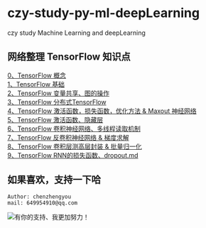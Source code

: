 # czy-study-py-ml-deepLearning

czy study Machine Learning and deepLearning

## 网络整理 TensorFlow 知识点
[0、TensorFlow 概念](note-book/md/概念.md)          
[1、TensorFlow 基础](note-book/md/基础.md)                       
[2、TensorFlow 变量共享、图的操作](note-book/md/变量共享、图的操作.md)           
[3、TensorFlow 分布式TensorFlow](note-book/md/分布式TensorFlow.md)           
[4、TensorFlow 激活函数，损失函数，优化方法 & Maxout 神经网络](note-book/md/激活函数、神经网络.md)       
[5、TensorFlow 激活函数、隐藏层](note-book/md/激活函数、隐藏层.md)          
[6、TensorFlow 卷积神经网络、多线程读取机制](note-book/md/卷积神经网络、多线程读取机制.md)          
[7、TensorFlow 反卷积神经网络 & 梯度求解](note-book/md/反卷积神经网络、梯度求解.md)          
[8、TensorFlow 卷积层测高层封装 & 批量归一化](note-book/md/卷积层测高层封装、批量归一化.md)          
[9、TensorFlow RNN的损失函数、dropout.md](note-book/md/RNN的损失函数、dropout.md)           


## 如果喜欢，支持一下哈

    Author: chenzhengyou
    mail: 649954910@qq.com

![](https://github.com/andyczy/czy-study-deepLearning/blob/master/vxz.jpg "有你的支持、我更加努力！")
